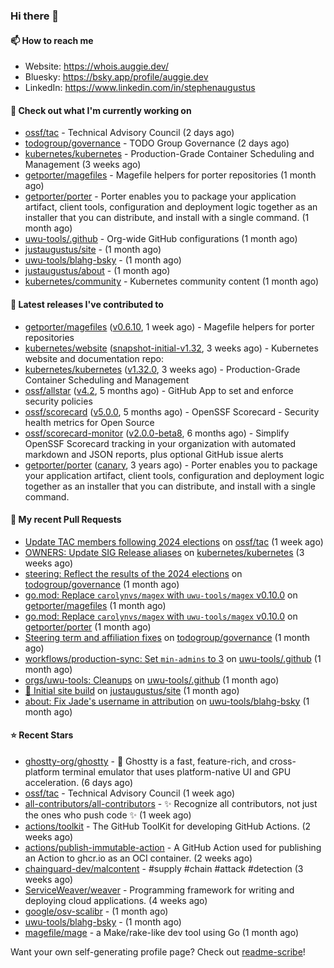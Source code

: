 ### Hi there 👋

#### 📫 How to reach me

- Website: https://whois.auggie.dev/
- Bluesky: https://bsky.app/profile/auggie.dev
- LinkedIn: https://www.linkedin.com/in/stephenaugustus

#### 👷 Check out what I'm currently working on

- [ossf/tac](https://github.com/ossf/tac) - Technical Advisory Council (2 days ago)
- [todogroup/governance](https://github.com/todogroup/governance) - TODO Group Governance (2 days ago)
- [kubernetes/kubernetes](https://github.com/kubernetes/kubernetes) - Production-Grade Container Scheduling and Management (3 weeks ago)
- [getporter/magefiles](https://github.com/getporter/magefiles) - Magefile helpers for porter repositories (1 month ago)
- [getporter/porter](https://github.com/getporter/porter) - Porter enables you to package your application artifact, client tools, configuration and deployment logic together as an installer that you can distribute, and install with a single command. (1 month ago)
- [uwu-tools/.github](https://github.com/uwu-tools/.github) - Org-wide GitHub configurations (1 month ago)
- [justaugustus/site](https://github.com/justaugustus/site) -  (1 month ago)
- [uwu-tools/blahg-bsky](https://github.com/uwu-tools/blahg-bsky) -  (1 month ago)
- [justaugustus/about](https://github.com/justaugustus/about) -  (1 month ago)
- [kubernetes/community](https://github.com/kubernetes/community) - Kubernetes community content (1 month ago)

#### 🔭 Latest releases I've contributed to

- [getporter/magefiles](https://github.com/getporter/magefiles) ([v0.6.10](https://github.com/getporter/magefiles/releases/tag/v0.6.10), 1 week ago) - Magefile helpers for porter repositories
- [kubernetes/website](https://github.com/kubernetes/website) ([snapshot-initial-v1.32](https://github.com/kubernetes/website/releases/tag/snapshot-initial-v1.32), 3 weeks ago) - Kubernetes website and documentation repo: 
- [kubernetes/kubernetes](https://github.com/kubernetes/kubernetes) ([v1.32.0](https://github.com/kubernetes/kubernetes/releases/tag/v1.32.0), 3 weeks ago) - Production-Grade Container Scheduling and Management
- [ossf/allstar](https://github.com/ossf/allstar) ([v4.2](https://github.com/ossf/allstar/releases/tag/v4.2), 5 months ago) - GitHub App to set and enforce security policies
- [ossf/scorecard](https://github.com/ossf/scorecard) ([v5.0.0](https://github.com/ossf/scorecard/releases/tag/v5.0.0), 5 months ago) - OpenSSF Scorecard - Security health metrics for Open Source
- [ossf/scorecard-monitor](https://github.com/ossf/scorecard-monitor) ([v2.0.0-beta8](https://github.com/ossf/scorecard-monitor/releases/tag/v2.0.0-beta8), 6 months ago) - Simplify OpenSSF Scorecard tracking in your organization with automated markdown and JSON reports, plus optional GitHub issue alerts
- [getporter/porter](https://github.com/getporter/porter) ([canary](https://github.com/getporter/porter/releases/tag/canary), 3 years ago) - Porter enables you to package your application artifact, client tools, configuration and deployment logic together as an installer that you can distribute, and install with a single command.

#### 🔨 My recent Pull Requests

- [Update TAC members following 2024 elections](https://github.com/ossf/tac/pull/425) on [ossf/tac](https://github.com/ossf/tac) (1 week ago)
- [OWNERS: Update SIG Release aliases](https://github.com/kubernetes/kubernetes/pull/129191) on [kubernetes/kubernetes](https://github.com/kubernetes/kubernetes) (3 weeks ago)
- [steering: Reflect the results of the 2024 elections](https://github.com/todogroup/governance/pull/357) on [todogroup/governance](https://github.com/todogroup/governance) (1 month ago)
- [go.mod: Replace `carolynvs/magex` with `uwu-tools/magex` v0.10.0](https://github.com/getporter/magefiles/pull/45) on [getporter/magefiles](https://github.com/getporter/magefiles) (1 month ago)
- [go.mod: Replace `carolynvs/magex` with `uwu-tools/magex` v0.10.0](https://github.com/getporter/porter/pull/3270) on [getporter/porter](https://github.com/getporter/porter) (1 month ago)
- [Steering term and affiliation fixes](https://github.com/todogroup/governance/pull/355) on [todogroup/governance](https://github.com/todogroup/governance) (1 month ago)
- [workflows/production-sync: Set `min-admins` to 3](https://github.com/uwu-tools/.github/pull/53) on [uwu-tools/.github](https://github.com/uwu-tools/.github) (1 month ago)
- [orgs/uwu-tools: Cleanups](https://github.com/uwu-tools/.github/pull/52) on [uwu-tools/.github](https://github.com/uwu-tools/.github) (1 month ago)
- [🚀 Initial site build](https://github.com/justaugustus/site/pull/1) on [justaugustus/site](https://github.com/justaugustus/site) (1 month ago)
- [about: Fix Jade&#39;s username in attribution](https://github.com/uwu-tools/blahg-bsky/pull/18) on [uwu-tools/blahg-bsky](https://github.com/uwu-tools/blahg-bsky) (1 month ago)

#### ⭐ Recent Stars

- [ghostty-org/ghostty](https://github.com/ghostty-org/ghostty) - 👻 Ghostty is a fast, feature-rich, and cross-platform terminal emulator that uses platform-native UI and GPU acceleration. (6 days ago)
- [ossf/tac](https://github.com/ossf/tac) - Technical Advisory Council (1 week ago)
- [all-contributors/all-contributors](https://github.com/all-contributors/all-contributors) - ✨ Recognize all contributors, not just the ones who push code ✨ (1 week ago)
- [actions/toolkit](https://github.com/actions/toolkit) - The GitHub ToolKit for developing GitHub Actions. (2 weeks ago)
- [actions/publish-immutable-action](https://github.com/actions/publish-immutable-action) - A GitHub Action used for publishing an Action to ghcr.io as an OCI container.  (2 weeks ago)
- [chainguard-dev/malcontent](https://github.com/chainguard-dev/malcontent) - #supply #chain #attack #detection (3 weeks ago)
- [ServiceWeaver/weaver](https://github.com/ServiceWeaver/weaver) - Programming framework for writing and deploying cloud applications. (4 weeks ago)
- [google/osv-scalibr](https://github.com/google/osv-scalibr) -  (1 month ago)
- [uwu-tools/blahg-bsky](https://github.com/uwu-tools/blahg-bsky) -  (1 month ago)
- [magefile/mage](https://github.com/magefile/mage) - a Make/rake-like dev tool using Go (1 month ago)



Want your own self-generating profile page? Check out [readme-scribe](https://github.com/muesli/readme-scribe)!
